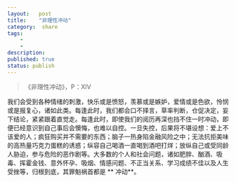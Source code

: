 ```yaml
---
layout:   post
title:    "非理性冲动"
category:  share
tags:     
    -  
    -   
description: 
published: true
status: publish
---
```

 
> 《非理性冲动》，P：XIV
 
我们会受到各种情绪的刺激，快乐或是愤怒，羡慕或是嫉妒，爱情或是色欲，怜悯或是报复心，诸如此类。每逢此时，我们都会口不择言，草率判断，仓促决定，妄下结论，紧紧跟着直觉走。每逢此时，即使我们的阅历再深也挡不住一时冲动，即便已经意识到自己事后会懊悔，也难以自控。一旦失控，后果将不堪设想：爱上不该爱的人；疯狂购买并不需要的东西；脑子一热身陷金融风险之中；无法抗拒美味的高热量巧克力蛋糕的诱惑；纵容自己喝酒一直喝到酒吧打烊；放纵自己或受同龄人胁迫，参与危险的恶作剧等。大多数的个人和社会问题，诸如肥胖、酗酒、吸毒、挥霍金钱、意外怀孕、吸烟、情感问题、不正当关系、学习成绩不佳以及人生受挫等，归根到底，其罪魁祸首都是 ** 冲动**。
